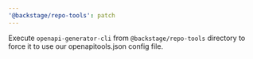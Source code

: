 ```yaml
---
'@backstage/repo-tools': patch
---
```


Execute `openapi-generator-cli` from `@backstage/repo-tools` directory to force it to use our openapitools.json config file.

